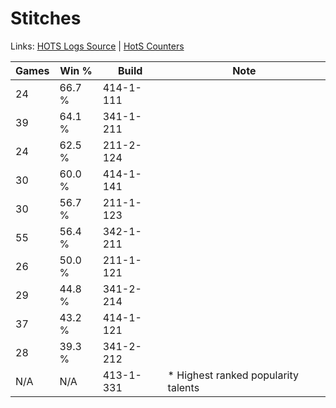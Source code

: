 # Stitches

Links: [HOTS Logs Source](https://www.hotslogs.com/Sitewide/HeroDetails?Hero=Stitches) | [HotS Counters](http://hotscounters.com/#/hero/Stitches)

Games  | Win %  | Build     | Note
-----  | -----  | -----     | ----
24     | 66.7 % | 414-1-111 | 
39     | 64.1 % | 341-1-211 | 
24     | 62.5 % | 211-2-124 | 
30     | 60.0 % | 414-1-141 | 
30     | 56.7 % | 211-1-123 | 
55     | 56.4 % | 342-1-211 | 
26     | 50.0 % | 211-1-121 | 
29     | 44.8 % | 341-2-214 | 
37     | 43.2 % | 414-1-121 | 
28     | 39.3 % | 341-2-212 | 
N/A    | N/A    | 413-1-331 | * Highest ranked popularity talents
